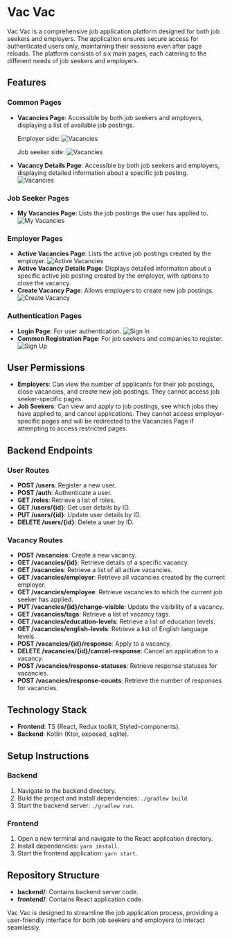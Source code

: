 # Vac Vac

Vac Vac is a comprehensive job application platform designed for both job seekers and employers. The
application ensures secure access for authenticated users only, maintaining their sessions even
after page reloads. The platform consists of six main pages, each catering to the different needs of
job seekers and employers.

## Features

### Common Pages

- **Vacancies Page**: Accessible by both job seekers and employers, displaying a list of available
  job postings.

  Employer side:
  ![Vacancies](images/employer_vacancies.jpg)

  Job seeker side:
  ![Vacancies](images/employee_vacancies_1.jpg)
- **Vacancy Details Page**: Accessible by both job seekers and employers, displaying detailed
  information about a specific job posting.
  ![Vacancies](images/employee_vacancies_2.jpg)

### Job Seeker Pages

- **My Vacancies Page**: Lists the job postings the user has applied to.
  ![My Vacancies](images/employee_my_vacancies.jpg)

### Employer Pages

- **Active Vacancies Page**: Lists the active job postings created by the employer.
  ![Active Vacancies](images/employer_active_vacancies.jpg)
- **Active Vacancy Details Page**: Displays detailed information about a specific active job posting
  created by the employer, with options to close the vacancy.
- **Create Vacancy Page**: Allows employers to create new job postings.
  ![Create Vacancy](images/employer_create_vacancy.jpg)

### Authentication Pages

- **Login Page**: For user authentication.
  ![Sign In](images/signin.jpg)
- **Common Registration Page**: For job seekers and companies to register.
  ![Sign Up](images/signup.jpg)

## User Permissions

- **Employers**: Can view the number of applicants for their job postings, close vacancies, and
  create new job postings.
  They cannot access job seeker-specific pages.
- **Job Seekers**: Can view and apply to job postings, see which jobs they have applied to, and
  cancel applications. They cannot access employer-specific pages and will be redirected to the
  Vacancies Page if attempting to access restricted pages.

## Backend Endpoints

### User Routes

- **POST /users**: Register a new user.
- **POST /auth**: Authenticate a user.
- **GET /roles**: Retrieve a list of roles.
- **GET /users/{id}**: Get user details by ID.
- **PUT /users/{id}**: Update user details by ID.
- **DELETE /users/{id}**: Delete a user by ID.

### Vacancy Routes

- **POST /vacancies**: Create a new vacancy.
- **GET /vacancies/{id}**: Retrieve details of a specific vacancy.
- **GET /vacancies**: Retrieve a list of all active vacancies.
- **GET /vacancies/employer**: Retrieve all vacancies created by the current employer.
- **GET /vacancies/employee**: Retrieve vacancies to which the current job seeker has applied.
- **PUT /vacancies/{id}/change-visible**: Update the visibility of a vacancy.
- **GET /vacancies/tags**: Retrieve a list of vacancy tags.
- **GET /vacancies/education-levels**: Retrieve a list of education levels.
- **GET /vacancies/english-levels**: Retrieve a list of English language levels.
- **POST /vacancies/{id}/response**: Apply to a vacancy.
- **DELETE /vacancies/{id}/cancel-response**: Cancel an application to a vacancy.
- **POST /vacancies/response-statuses**: Retrieve response statuses for vacancies.
- **POST /vacancies/response-counts**: Retrieve the number of responses for vacancies.

## Technology Stack

- **Frontend**: TS (React, Redux toolkit, Styled-components).
- **Backend**: Kotlin (Ktor, exposed, sqlite).

## Setup Instructions

### Backend

1. Navigate to the backend directory.
2. Build the project and install dependencies: `./gradlew build`.
3. Start the backend server: `./gradlew run`.

### Frontend

1. Open a new terminal and navigate to the React application directory.
2. Install dependencies: `yarn install`.
3. Start the frontend application: `yarn start`.

## Repository Structure

- **backend/**: Contains backend server code.
- **frontend/**: Contains React application code.

Vac Vac is designed to streamline the job application process, providing a user-friendly interface
for both job seekers and employers to interact seamlessly.
